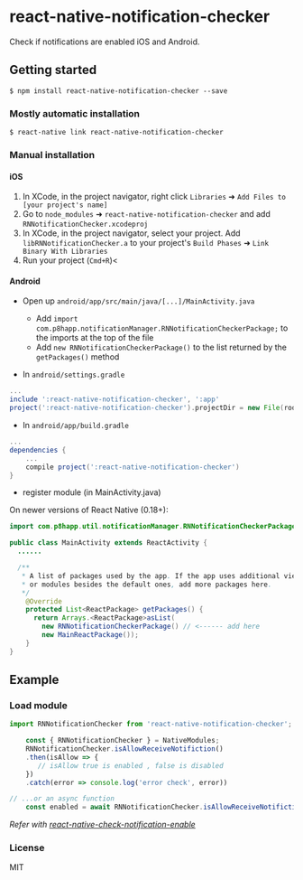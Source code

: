 
# react-native-notification-checker
Check if notifications are enabled iOS and Android.

## Getting started

`$ npm install react-native-notification-checker --save`

### Mostly automatic installation

`$ react-native link react-native-notification-checker`

### Manual installation


#### iOS

1. In XCode, in the project navigator, right click `Libraries` ➜ `Add Files to [your project's name]`
2. Go to `node_modules` ➜ `react-native-notification-checker` and add `RNNotificationChecker.xcodeproj`
3. In XCode, in the project navigator, select your project. Add `libRNNotificationChecker.a` to your project's `Build Phases` ➜ `Link Binary With Libraries`
4. Run your project (`Cmd+R`)<


#### Android


* Open up `android/app/src/main/java/[...]/MainActivity.java`
  - Add `import com.p8happ.notificationManager.RNNotificationCheckerPackage;` to the imports at the top of the file
  - Add `new RNNotificationCheckerPackage()` to the list returned by the `getPackages()` method


* In `android/settings.gradle`

```gradle
...
include ':react-native-notification-checker', ':app'
project(':react-native-notification-checker').projectDir = new File(rootProject.projectDir, '../node_modules/react-native-notification-checker/android')
```

* In `android/app/build.gradle`

```gradle
...
dependencies {
    ...
    compile project(':react-native-notification-checker')
}
```

* register module (in MainActivity.java)

On newer versions of React Native (0.18+):

```java
import com.p8happ.util.notificationManager.RNNotificationCheckerPackage;

public class MainActivity extends ReactActivity {
  ......

  /**
   * A list of packages used by the app. If the app uses additional views
   * or modules besides the default ones, add more packages here.
   */
    @Override
    protected List<ReactPackage> getPackages() {
      return Arrays.<ReactPackage>asList(
        new RNNotificationCheckerPackage() // <------ add here
        new MainReactPackage());
    }
}
```

## Example

### Load module
```javascript
import RNNotificationChecker from 'react-native-notification-checker';
```

```javascript
    const { RNNotificationChecker } = NativeModules;
    RNNotificationChecker.isAllowReceiveNotifiction()
    .then(isAllow => {
       // isAllow true is enabled , false is disabled
    })
    .catch(error => console.log('error check', error))

// ...or an async function
    const enabled = await RNNotificationChecker.isAllowReceiveNotifiction();
```


*Refer with [react-native-check-notification-enable](https://raw.githubusercontent.com/jigaryadav/react-native-check-notification-enable)*

### License

MIT

